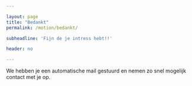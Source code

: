 ```yaml
---

layout: page
title: "Bedankt"
permalink: /motion/bedankt/

subheadline: 'Fijn de je intress hebt!!'

header: no

---
```


We hebben je een automatische mail gestuurd en nemen zo snel mogelijk contact met je op.